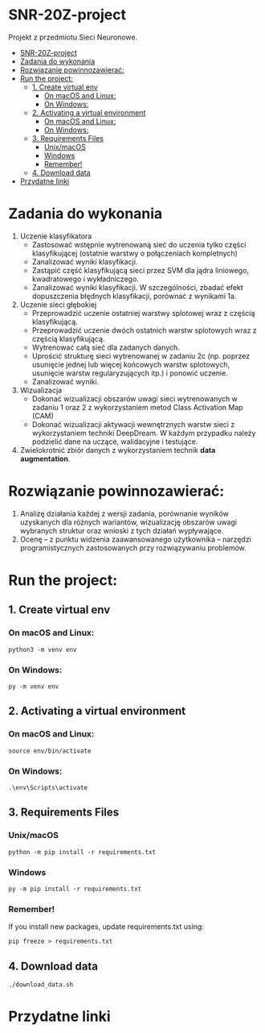 # SNR-20Z-project
Projekt z przedmiotu Sieci Neuronowe.

- [SNR-20Z-project](#snr-20z-project)
- [Zadania do wykonania](#zadania-do-wykonania)
- [Rozwiązanie powinnozawierać:](#rozwiązanie-powinnozawierać)
- [Run the project:](#run-the-project)
  - [1. Create virtual env](#1-create-virtual-env)
    - [On macOS and Linux:](#on-macos-and-linux)
    - [On Windows:](#on-windows)
  - [2. Activating a virtual environment](#2-activating-a-virtual-environment)
    - [On macOS and Linux:](#on-macos-and-linux-1)
    - [On Windows:](#on-windows-1)
  - [3. Requirements Files](#3-requirements-files)
    - [Unix/macOS](#unixmacos)
    - [Windows](#windows)
    - [Remember!](#remember)
  - [4. Download data](#4-download-data)
- [Przydatne linki](#przydatne-linki)

# Zadania do wykonania

1. Uczenie klasyfikatora
   * Zastosować wstępnie wytrenowaną sieć do ​uczenia tylko części klasyfikującej (ostatnie warstwy o połączeniach kompletnych)
   * Zanalizować wyniki klasyfikacji.
   * Zastąpić część klasyfikującą sieci przez ​SVM dla jądra liniowego, kwadratowego i wykładniczego.
   * Zanalizować wyniki klasyfikacji. W szczególności, zbadać efekt dopuszczenia błędnych klasyfikacji, porównać z wynikami 1a.
2. Uczenie sieci głębokiej
   * Przeprowadzić uczenie ​ostatniej warstwy splotowej​ wraz z częścią klasyfikującą.
   * Przeprowadzić uczenie ​dwóch ostatnich warstw splotowych wraz z częścią klasyfikującą.
   * Wytrenować ​całą sieć​ dla zadanych danych.
   * Uprościć strukturę sieci wytrenowanej w zadaniu 2c (np. poprzez usunięcie jednej lub więcej końcowych warstw splotowych, usunięcie warstw regularyzujących itp.) i ponowić uczenie.
   * Zanalizować wyniki.
3. Wizualizacja
   * Dokonać ​wizualizacji obszarów uwagi sieci wytrenowanych w zadaniu 1 oraz 2 z wykorzystaniem metod Class Activation Map (CAM)
   * Dokonać​ wizualizacji aktywacji wewnętrznych warstw sieci z wykorzystaniem techniki DeepDream. W każdym przypadku należy podzielić dane na uczące, walidacyjne i testujące. 
4. ​Zwielokrotnić zbiór danych z wykorzystaniem technik **data augmentation**. 
    
# Rozwiązanie powinnozawierać:

1. Analizę działania każdej z wersji zadania, porównanie wyników uzyskanych dla różnych wariantów, wizualizację obszarów uwagi wybranych struktur oraz wnioski z tych działań wypływające.
2. Ocenę – z punktu widzenia zaawansowanego użytkownika – narzędzi programistycznych zastosowanych przy rozwiązywaniu problemów.
   
# Run the project:

## 1. Create virtual env
### On macOS and Linux:

`python3 -m venv env`

### On Windows:

`py -m venv env`

## 2. Activating a virtual environment
### On macOS and Linux:

`source env/bin/activate`

### On Windows:

`.\env\Scripts\activate`

## 3. Requirements Files
### Unix/macOS 

`python -m pip install -r requirements.txt`

### Windows

`py -m pip install -r requirements.txt`

### Remember!

If you install new packages, update requirements.txt using:

`pip freeze > requirements.txt`

## 4. Download data
`./download_data.sh`


# Przydatne linki



